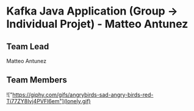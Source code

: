 # Kafka Java Application (Group -> Individual Projet) - Matteo Antunez

## Team Lead
Matteo Antunez

## Team Members
!["https://giphy.com/gifs/angrybirds-sad-angry-birds-red-Ti77ZY8Ivj4PVFl6em"](lonely.gif)